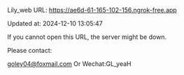 Lily_web URL: https://ae6d-61-165-102-156.ngrok-free.app

Updated at: 2024-12-10 13:05:47

If you cannot open this URL, the server might be down.

Please contact: 

goley04@foxmail.com Or Wechat:GL_yeaH